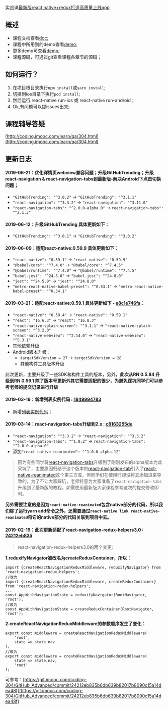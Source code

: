实战课[最新版react native+redux打造高质量上线app](https://coding.imooc.com/class/304.html)

## 概述
- 课程文档查看[doc](https://git.imooc.com/coding-304/GitHub_Advanced/src/master/doc);
- 课程中所用到的demo查看[demo](https://git.imooc.com/coding-304/GitHub_Advanced/src/master/demo);
- 更多demo可查看[demo](https://github.com/crazycodeboy/RNStudyNotes/tree/master/Demo);
- 课程源码，可通过git查看课程各章节的源码；


## 如何运行？

1. 在项目根目录执行`npm install`或`yarn install`;
2. 切换到ios目录下执行`pod install`;
3. 然后运行 react-native run-ios 或 react-native run-android；
4. Ok,有问题可以提issues出来;

## 课程辅导答疑

[http://coding.imooc.com/learn/qa/304.html](http://coding.imooc.com/learn/qa/304.html)

## 更新日志

#### 2019-06-21：优化详情页webview兼容问题；升级GitHubTrending；升级react-navigation & react-navigation-tabs到最新版-解决Android下点击切换问题；

- `"GitHubTrending": "^3.0.2"` -> `"GitHubTrending": "^3.1.1"`
- `"react-navigation": "^3.3.2"` -> `"react-navigation": "^3.11.0"`
- `"react-navigation-tabs": "^2.0.0-alpha.0"` -> `react-navigation-tabs": "^2.1.3"`

#### 2019-06-12：升级GitHubTrending 具体更新如下：

- `"GitHubTrending": "^3.0.1"` -> `"GitHubTrending": "^3.0.2"`

#### 2019-06-09：适配react-native:0.59.9 具体更新如下： 

- `"react-native": "0.59.1"` -> `"react-native": "0.59.9"`
- `"@babel/core": "^7.4.0"` -> `"@babel/core": "^7.4.5"` 
- `"@babel/runtime": "^7.4.0"` ->  `"@babel/runtime": "^7.4.5"` 
- `"babel-jest": "^24.5.0"` -> `"babel-jest": "^24.8.0"`
- `"jest": "^24.5.0"` -> `"jest": "^24.8.0"`
- `"metro-react-native-babel-preset": "^0.53.1"` -> `"metro-react-native-babel-preset": "^0.54.1"`

#### 2019-03-21：适配react-native:0.59.1 具体更新如下 - [e8c1e746fa](https://git.imooc.com/coding-304/GitHub_Advanced/commit/e8c1e746fad47c2d0b7f73131744af3aca9bcb5b)：

- `"react-native": "0.58.4"` -> `"react-native": "0.59.1"`
- `"react": "16.6.3"` -> `"react": "16.8.3"`
- `"react-native-splash-screen": "^3.1.1"` -> `"react-native-splash-screen": "^3.2.0"`
- `"react-native-webview": "^2.14.0"` -> `"react-native-webview": "^5.3.1"`
- 其他依赖升级
- Android版本升级：
	-  `targetSdkVersion = 27` -> `targetSdkVersion = 28`
	-  其他构件工具版本升级

此次更新，主要升级了一些SDK和构件工具的版本，另外，**此次从RN 0.5.84 升级到RN 0.59.1 除了版本号更新外其它需要适配的很少，为避免踩坑同学们可以参考老师的提交记录进行升级**

#### 2019-03-19：新增列表实例代码 : [1849994783](https://git.imooc.com/coding-304/GitHub_Advanced/commit/1849994783b160c899c6da4f4db0e43a1811c989)

- 新增[列表实例代码](https://git.imooc.com/coding-304/GitHub_Advanced/src/master/demo/FasterListDemo)；

#### 2019-03-14：react-navigation-tabs升级到2.x : [c8163255de](https://git.imooc.com/coding-304/GitHub_Advanced/commit/c8163255decb9629e3c53a4819ae711a5e241f9d)
	
- `"react-navigation": "^3.3.2"` -> `"react-navigation": "^3.3.2"`
- `"react-navigation-tabs": "^1.0.2"` -> `react-navigation-tabs": "^2.0.0-alpha.0"`
- 添加`"react-native-reanimated": "^1.0.0-alpha.12"`

>因为有些同学将[react-navigation-tabs](https://github.com/react-navigation/react-navigation-tabs)升级到了刚刚发布的alpha版本为此采坑了，主要原因归结于这个版本的[react-navigation-tab](https://github.com/react-navigation/react-navigation-tabs)引入了[react-native-reanimated](https://github.com/kmagiera/react-native-reanimated)这个第三方库，但同学们在使用时却没将其添加进来导致的，为了不让大家踩坑，老师特意为大家准备了`react-navigation-tabs`升级到了最新版的教程，如需使用最新版大家课程参考这次的提交修改即可。

**另外需要注意的是因为`react-native-reanimated`包含native部分的代码，所以我们除了运行yarn add命令之外，还需要通过`react-native link react-native-reanimated`将它的native部分的代码关联到项目中去。**

#### 2019-02-19：此次更新适配了react-navigation-redux-helpers3.0 : [24212eb835](https://git.imooc.com/coding-304/GitHub_Advanced/commit/24212eb835b6db639b82017b8090c15a14dea48f) 

> react-navigation-redux-helpers3.0的两个变更:

**1.reduxifyNavigator被改名为createReduxContainer，所以：**

```
import {createReactNavigationReduxMiddleware, reduxifyNavigator} from 'react-navigation-redux-helpers';
//改为
import {createReactNavigationReduxMiddleware, createReduxContainer} from 'react-navigation-redux-helpers';
...
const AppWithNavigationState = reduxifyNavigator(RootNavigator, 'root');
//改为
const AppWithNavigationState = createReduxContainer(RootNavigator, 'root');
```

**2.createReactNavigationReduxMiddleware的参数顺序发生了变化：**

```
export const middleware = createReactNavigationReduxMiddleware(
    'root',
    state => state.nav
);
//改为
export const middleware = createReactNavigationReduxMiddleware(
    state => state.nav,
    'root'
);
```

可参考：[https://git.imooc.com/coding-304/GitHub_Advanced/commit/24212eb835b6db639b82017b8090c15a14dea48f](https://git.imooc.com/coding-304/GitHub_Advanced/commit/24212eb835b6db639b82017b8090c15a14dea48f)




